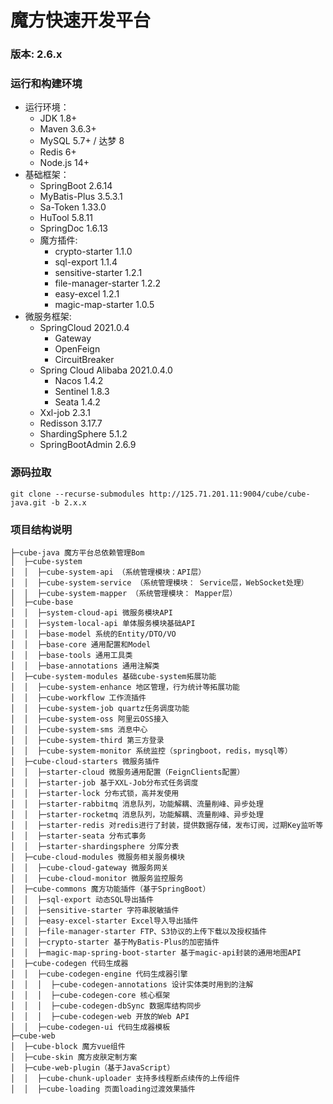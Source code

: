 # 魔方快速开发平台

### 版本: 2.6.x

### 运行和构建环境

- 运行环境：
    - JDK 1.8+
    - Maven 3.6.3+
    - MySQL 5.7+ / 达梦 8
    - Redis 6+
    - Node.js 14+
- 基础框架：
    - SpringBoot 2.6.14
    - MyBatis-Plus 3.5.3.1
    - Sa-Token 1.33.0
    - HuTool 5.8.11
    - SpringDoc 1.6.13
    - 魔方插件:
        - crypto-starter 1.1.0
        - sql-export 1.1.4
        - sensitive-starter 1.2.1
        - file-manager-starter 1.2.2
        - easy-excel 1.2.1
        - magic-map-starter 1.0.5
- 微服务框架:
    - SpringCloud 2021.0.4
        - Gateway
        - OpenFeign
        - CircuitBreaker
    - Spring Cloud Alibaba 2021.0.4.0
        - Nacos 1.4.2
        - Sentinel 1.8.3
        - Seata 1.4.2
    - Xxl-job 2.3.1
    - Redisson 3.17.7
    - ShardingSphere 5.1.2
    - SpringBootAdmin 2.6.9

### 源码拉取

```shell
git clone --recurse-submodules http://125.71.201.11:9004/cube/cube-java.git -b 2.x.x
```

### 项目结构说明

```text
├─cube-java 魔方平台总依赖管理Bom
│  ├─cube-system
│  │  ├─cube-system-api （系统管理模块：API层）
│  │  ├─cube-system-service （系统管理模块： Service层，WebSocket处理）
│  │  ├─cube-system-mapper （系统管理模块： Mapper层）
│  ├─cube-base
│  │  ├─system-cloud-api 微服务模块API
│  │  ├─system-local-api 单体服务模块基础API
│  │  ├─base-model 系统的Entity/DTO/VO
│  │  ├─base-core 通用配置和Model
│  │  ├─base-tools 通用工具类
│  │  ├─base-annotations 通用注解类
│  ├─cube-system-modules 基础cube-system拓展功能
│  │  ├─cube-system-enhance 地区管理，行为统计等拓展功能
│  │  ├─cube-workflow 工作流插件
│  │  ├─cube-system-job quartz任务调度功能
│  │  ├─cube-system-oss 阿里云OSS接入
│  │  ├─cube-system-sms 消息中心
│  │  ├─cube-system-third 第三方登录
│  │  ├─cube-system-monitor 系统监控（springboot，redis，mysql等）
│  ├─cube-cloud-starters 微服务插件
│  │  ├─starter-cloud 微服务通用配置（FeignClients配置）
│  │  ├─starter-job 基于XXL-Job分布式任务调度
│  │  ├─starter-lock 分布式锁，高并发使用
│  │  ├─starter-rabbitmq 消息队列，功能解耦、流量削峰、异步处理
│  │  ├─starter-rocketmq 消息队列，功能解耦、流量削峰、异步处理
│  │  ├─starter-redis 对redis进行了封装，提供数据存储，发布订阅，过期Key监听等
│  │  ├─starter-seata 分布式事务
│  │  ├─starter-shardingsphere 分库分表
│  ├─cube-cloud-modules 微服务相关服务模块
│  │  ├─cube-cloud-gateway 微服务网关
│  │  ├─cube-cloud-monitor 微服务监控服务
│  ├─cube-commons 魔方功能插件（基于SpringBoot）
│  │  ├─sql-export 动态SQL导出插件
│  │  ├─sensitive-starter 字符串脱敏插件
│  │  ├─easy-excel-starter Excel导入导出插件
│  │  ├─file-manager-starter FTP、S3协议的上传下载以及授权插件
│  │  ├─crypto-starter 基于MyBatis-Plus的加密插件
│  │  ├─magic-map-spring-boot-starter 基于magic-api封装的通用地图API
│  ├─cube-codegen 代码生成器
│  │  ├─cube-codegen-engine 代码生成器引擎
│  │  │  ├─cube-codegen-annotations 设计实体类时用到的注解
│  │  │  ├─cube-codegen-core 核心框架
│  │  │  ├─cube-codegen-dbSync 数据库结构同步
│  │  │  ├─cube-codegen-web 开放的Web API
│  │  ├─cube-codegen-ui 代码生成器模板
├─cube-web
│  ├─cube-block 魔方vue组件
│  ├─cube-skin 魔方皮肤定制方案
│  ├─cube-web-plugin（基于JavaScript）
│  │  ├─cube-chunk-uploader 支持多线程断点续传的上传组件
│  │  ├─cube-loading 页面loading过渡效果插件
```